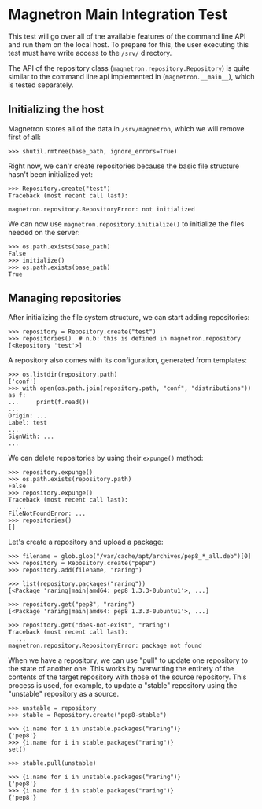 # Magnetron Main Integration Test

This test will go over all of the available features of the command line API
and run them on the local host. To prepare for this, the user executing this
test must have write access to the `/srv/` directory.

The API of the repository class (`magnetron.repository.Repository`) is quite
similar to the command line api implemented in (`magnetron.__main__`), which
is tested separately.

## Initializing the host

Magnetron stores all of the data in `/srv/magnetron`, which we will remove
first of all:

    >>> shutil.rmtree(base_path, ignore_errors=True)

Right now, we can'r create repositories because the basic file structure
hasn't been initialized yet:

    >>> Repository.create("test")
    Traceback (most recent call last):
      ...
    magnetron.repository.RepositoryError: not initialized

We can now use `magnetron.repository.initialize()` to initialize the files
needed on the server:

    >>> os.path.exists(base_path)
    False
    >>> initialize()
    >>> os.path.exists(base_path)
    True

## Managing repositories

After initializing the file system structure, we can start adding repositories:

    >>> repository = Repository.create("test")
    >>> repositories()  # n.b: this is defined in magnetron.repository
    [<Repository 'test'>]

A repository also comes with its configuration, generated from templates:

    >>> os.listdir(repository.path)
    ['conf']
    >>> with open(os.path.join(repository.path, "conf", "distributions")) as f:
    ...     print(f.read())
    ...
    Origin: ...
    Label: test
    ...
    SignWith: ...
    ...

We can delete repositories by using their `expunge()` method:

    >>> repository.expunge()
    >>> os.path.exists(repository.path)
    False
    >>> repository.expunge()
    Traceback (most recent call last):
      ...
    FileNotFoundError: ...
    >>> repositories()
    []

Let's create a repository and upload a package:

    >>> filename = glob.glob("/var/cache/apt/archives/pep8_*_all.deb")[0]
    >>> repository = Repository.create("pep8")
    >>> repository.add(filename, "raring")

    >>> list(repository.packages("raring"))
    [<Package 'raring|main|amd64: pep8 1.3.3-0ubuntu1'>, ...]

    >>> repository.get("pep8", "raring")
    [<Package 'raring|main|amd64: pep8 1.3.3-0ubuntu1'>, ...]

    >>> repository.get("does-not-exist", "raring")
    Traceback (most recent call last):
      ...
    magnetron.repository.RepositoryError: package not found

When we have a repository, we can use "pull" to update one repository to
the state of another one. This works by overwriting the entirety of the
contents of the target repository with those of the source repository.
This process is used, for example, to update a "stable" repository using
the "unstable" repository as a source.

    >>> unstable = repository
    >>> stable = Repository.create("pep8-stable")

    >>> {i.name for i in unstable.packages("raring")}
    {'pep8'}
    >>> {i.name for i in stable.packages("raring")}
    set()

    >>> stable.pull(unstable)

    >>> {i.name for i in unstable.packages("raring")}
    {'pep8'}
    >>> {i.name for i in stable.packages("raring")}
    {'pep8'}
